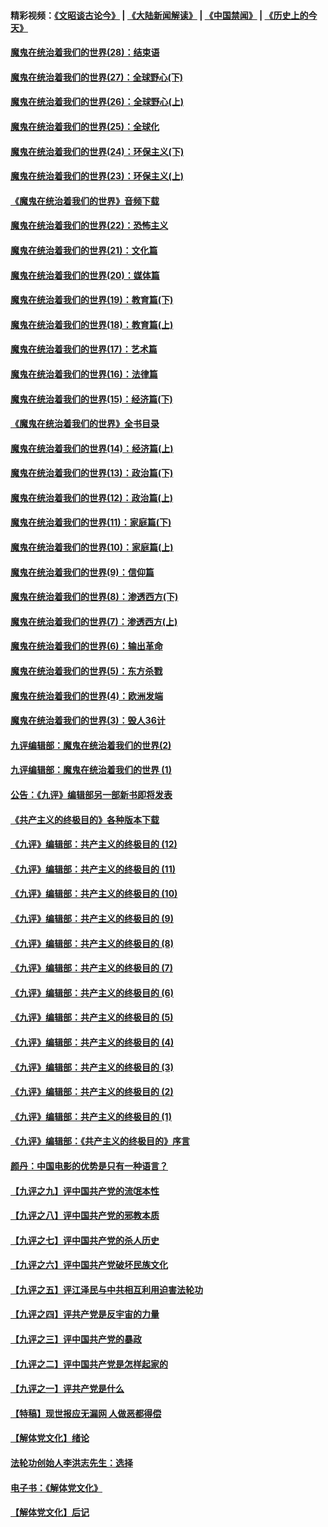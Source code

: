 #### 精彩视频：[《文昭谈古论今》](https://github.com/gfw-breaker/wenzhao/blob/master/README.md?t=01172130) | [《大陆新闻解读》](https://github.com/gfw-breaker/ntdtv-comedy/blob/master/README.md?t=01172130) | [《中国禁闻》](https://github.com/gfw-breaker/ntdtv-news/blob/master/README.md?t=01172130) | [《历史上的今天》](https://github.com/gfw-breaker/today-in-history/blob/master/README.md?t=01172130) 

#### [魔鬼在统治着我们的世界(28)：结束语](../pages/nsc422/n10936246.md?t=01172130) 

#### [魔鬼在统治着我们的世界(27)：全球野心(下)](../pages/nsc422/n10928319.md?t=01172130) 

#### [魔鬼在统治着我们的世界(26)：全球野心(上)](../pages/nsc422/n10900318.md?t=01172130) 

#### [魔鬼在统治着我们的世界(25)：全球化](../pages/nsc422/n10788205.md?t=01172130) 

#### [魔鬼在统治着我们的世界(24)：环保主义(下)](../pages/nsc422/n10695307.md?t=01172130) 

#### [魔鬼在统治着我们的世界(23)：环保主义(上)](../pages/nsc422/n10688613.md?t=01172130) 

#### [《魔鬼在统治着我们的世界》音频下载](../pages/nsc422/n10635553.md?t=01172130) 

#### [魔鬼在统治着我们的世界(22)：恐怖主义](../pages/nsc422/n10614727.md?t=01172130) 

#### [魔鬼在统治着我们的世界(21)：文化篇](../pages/nsc422/n10597706.md?t=01172130) 

#### [魔鬼在统治着我们的世界(20)：媒体篇](../pages/nsc422/n10586579.md?t=01172130) 

#### [魔鬼在统治着我们的世界(19)：教育篇(下)](../pages/nsc422/n10564808.md?t=01172130) 

#### [魔鬼在统治着我们的世界(18)：教育篇(上)](../pages/nsc422/n10526970.md?t=01172130) 

#### [魔鬼在统治着我们的世界(17)：艺术篇](../pages/nsc422/n10499093.md?t=01172130) 

#### [魔鬼在统治着我们的世界(16)：法律篇](../pages/nsc422/n10485969.md?t=01172130) 

#### [魔鬼在统治着我们的世界(15)：经济篇(下)](../pages/nsc422/n10469975.md?t=01172130) 

#### [《魔鬼在统治着我们的世界》全书目录](../pages/nsc422/n10464261.md?t=01172130) 

#### [魔鬼在统治着我们的世界(14)：经济篇(上)](../pages/nsc422/n10457370.md?t=01172130) 

#### [魔鬼在统治着我们的世界(13)：政治篇(下)](../pages/nsc422/n10448270.md?t=01172130) 

#### [魔鬼在统治着我们的世界(12)：政治篇(上)](../pages/nsc422/n10444576.md?t=01172130) 

#### [魔鬼在统治着我们的世界(11)：家庭篇(下)](../pages/nsc422/n10440961.md?t=01172130) 

#### [魔鬼在统治着我们的世界(10)：家庭篇(上)](../pages/nsc422/n10435448.md?t=01172130) 

#### [魔鬼在统治着我们的世界(9)：信仰篇](../pages/nsc422/n10432159.md?t=01172130) 

#### [魔鬼在统治着我们的世界(8)：渗透西方(下)](../pages/nsc422/n10429603.md?t=01172130) 

#### [魔鬼在统治着我们的世界(7)：渗透西方(上)](../pages/nsc422/n10426013.md?t=01172130) 

#### [魔鬼在统治着我们的世界(6)：输出革命](../pages/nsc422/n10421536.md?t=01172130) 

#### [魔鬼在统治着我们的世界(5)：东方杀戮](../pages/nsc422/n10417707.md?t=01172130) 

#### [魔鬼在统治着我们的世界(4)：欧洲发端](../pages/nsc422/n10414890.md?t=01172130) 

#### [魔鬼在统治着我们的世界(3)：毁人36计](../pages/nsc422/n10411583.md?t=01172130) 

#### [九评编辑部：魔鬼在统治着我们的世界(2)](../pages/nsc422/n10410036.md?t=01172130) 

#### [九评编辑部：魔鬼在统治着我们的世界 (1)](../pages/nsc422/n10406825.md?t=01172130) 

#### [公告：《九评》编辑部另一部新书即将发表](../pages/nsc422/n10405104.md?t=01172130) 

#### [《共产主义的终极目的》各种版本下载](../pages/nsc422/n10022138.md?t=01172130) 

#### [《九评》编辑部：共产主义的终极目的 (12)](../pages/nsc422/n9933272.md?t=01172130) 

#### [《九评》编辑部：共产主义的终极目的 (11)](../pages/nsc422/n9924973.md?t=01172130) 

#### [《九评》编辑部：共产主义的终极目的 (10)](../pages/nsc422/n9920883.md?t=01172130) 

#### [《九评》编辑部：共产主义的终极目的 (9)](../pages/nsc422/n9916363.md?t=01172130) 

#### [《九评》编辑部：共产主义的终极目的 (8)](../pages/nsc422/n9912488.md?t=01172130) 

#### [《九评》编辑部：共产主义的终极目的 (7)](../pages/nsc422/n9901176.md?t=01172130) 

#### [《九评》编辑部：共产主义的终极目的 (6)](../pages/nsc422/n9899359.md?t=01172130) 

#### [《九评》编辑部：共产主义的终极目的 (5)](../pages/nsc422/n9893174.md?t=01172130) 

#### [《九评》编辑部：共产主义的终极目的 (4)](../pages/nsc422/n9891246.md?t=01172130) 

#### [《九评》编辑部：共产主义的终极目的 (3)](../pages/nsc422/n9879879.md?t=01172130) 

#### [《九评》编辑部：共产主义的终极目的 (2)](../pages/nsc422/n9876205.md?t=01172130) 

#### [《九评》编辑部：共产主义的终极目的 (1)](../pages/nsc422/n9865857.md?t=01172130) 

#### [《九评》编辑部：《共产主义的终极目的》序言](../pages/nsc422/n9862666.md?t=01172130) 

#### [颜丹：中国电影的优势是只有一种语言？](../pages/nsc422/n9583062.md?t=01172130) 

#### [【九评之九】评中国共产党的流氓本性](../pages/nsc422/n737542.md?t=01172130) 

#### [【九评之八】评中国共产党的邪教本质](../pages/nsc422/n735942.md?t=01172130) 

#### [【九评之七】评中国共产党的杀人历史](../pages/nsc422/n733806.md?t=01172130) 

#### [【九评之六】评中国共产党破坏民族文化](../pages/nsc422/n731667.md?t=01172130) 

#### [【九评之五】评江泽民与中共相互利用迫害法轮功](../pages/nsc422/n730058.md?t=01172130) 

#### [【九评之四】评共产党是反宇宙的力量](../pages/nsc422/n727814.md?t=01172130) 

#### [【九评之三】评中国共产党的暴政](../pages/nsc422/n725597.md?t=01172130) 

#### [【九评之二】评中国共产党是怎样起家的](../pages/nsc422/n723946.md?t=01172130) 

#### [【九评之一】评共产党是什么](../pages/nsc422/n722529.md?t=01172130) 

#### [【特稿】现世报应无漏网 人做恶都得偿](../pages/nsc422/n4215167.md?t=01172130) 

#### [【解体党文化】绪论](../pages/nsc422/n1449356.md?t=01172130) 

#### [法轮功创始人李洪志先生：选择](../pages/nsc422/n3580738.md?t=01172130) 

#### [电子书：《解体党文化》](../pages/nsc422/n1573484.md?t=01172130) 

#### [【解体党文化】后记](../pages/nsc422/n1531999.md?t=01172130) 

